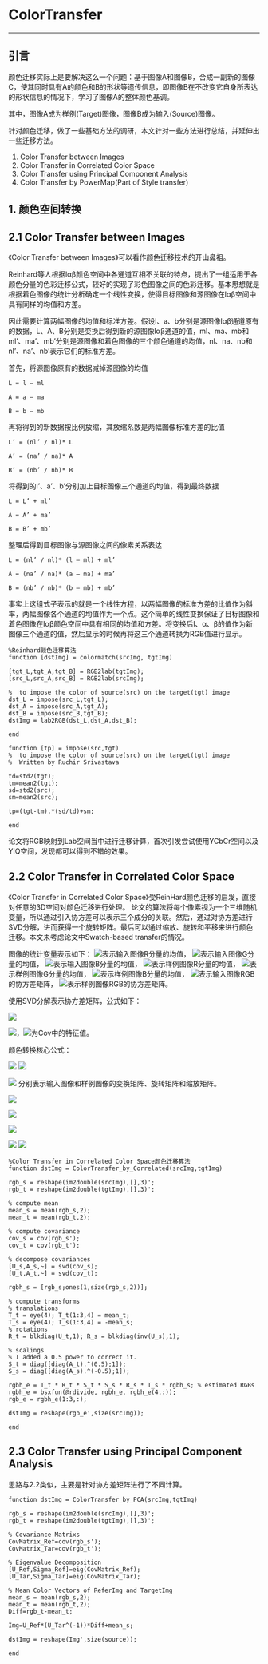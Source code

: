 # ColorTransfer #

***

## 引言 ##

颜色迁移实际上是要解决这么一个问题：基于图像A和图像B，合成一副新的图像C，使其同时具有A的颜色和B的形状等遗传信息，即图像B在不改变它自身所表达的形状信息的情况下，学习了图像A的整体颜色基调。

其中，图像A成为样例(Target)图像，图像B成为输入(Source)图像。

针对颜色迁移，做了一些基础方法的调研，本文针对一些方法进行总结，并延伸出一些迁移方法。

1. Color Transfer between Images
2. Color Transfer in Correlated Color Space
3. Color Transfer using Principal Component Analysis
4. Color Transfer by PowerMap(Part of Style transfer)

## 1. 颜色空间转换 ##


## 2.1 Color Transfer between Images ##

《Color Transfer between Images》可以看作颜色迁移技术的开山鼻祖。

Reinhard等人根据lαβ颜色空间中各通道互相不关联的特点，提出了一组适用于各颜色分量的色彩迁移公式，较好的实现了彩色图像之间的色彩迁移。基本思想就是根据着色图像的统计分析确定一个线性变换，使得目标图像和源图像在lαβ空间中具有同样的均值和方差。

因此需要计算两幅图像的均值和标准方差。假设l、a、b分别是源图像lαβ通道原有的数据，L、A、B分别是变换后得到新的源图像lαβ通道的值，ml、ma、mb和ml’、ma’、mb’分别是源图像和着色图像的三个颜色通道的均值，nl、na、nb和nl’、na’、nb’表示它们的标准方差。

首先，将源图像原有的数据减掉源图像的均值

	L = l – ml

	A = a – ma

	B = b – mb

再将得到的新数据按比例放缩，其放缩系数是两幅图像标准方差的比值

	L’ = (nl’ / nl)* L

	A’ = (na’ / na)* A

	B’ = (nb’ / nb)* B

将得到的l’、a’、b’分别加上目标图像三个通道的均值，得到最终数据

	L = L’ + ml’

	A = A’ + ma’

	B = B’ + mb’

整理后得到目标图像与源图像之间的像素关系表达

	L = (nl’ / nl)* (l – ml) + ml’

	A = (na’ / na)* (a – ma) + ma’

	B = (nb’ / nb)* (b – mb) + mb’

事实上这组式子表示的就是一个线性方程，以两幅图像的标准方差的比值作为斜率，两幅图像各个通道的均值作为一个点。这个简单的线性变换保证了目标图像和着色图像在lαβ颜色空间中具有相同的均值和方差。将变换后l、α、β的值作为新图像三个通道的值，然后显示的时候再将这三个通道转换为RGB值进行显示。


    %Reinhard颜色迁移算法
    function [dstImg] = colormatch(srcImg, tgtImg)

	[tgt_L,tgt_A,tgt_B] = RGB2lab(tgtImg);
	[src_L,src_A,src_B] = RGB2lab(srcImg);
    
	%  to impose the color of source(src) on the target(tgt) image
	dst_L = impose(src_L,tgt_L);           
	dst_A = impose(src_A,tgt_A);
	dst_B = impose(src_B,tgt_B);
	dstImg = lab2RGB(dst_L,dst_A,dst_B);
    
    end

	function [tp] = impose(src,tgt)
    %  to impose the color of source(src) on the target(tgt) image
    %  Written by Ruchir Srivastava

    td=std2(tgt);
    tm=mean2(tgt);
    sd=std2(src);
    sm=mean2(src);

    tp=(tgt-tm).*(sd/td)+sm;

    end

论文将RGB映射到Lab空间当中进行迁移计算，首次引发尝试使用YCbCr空间以及YIQ空间，发现都可以得到不错的效果。


## 2.2 Color Transfer in Correlated Color Space ##

《Color Transfer in Correlated Color Space》受ReinHard颜色迁移的启发，直接对任意的3D空间对颜色迁移进行处理。
论文的算法将每个像素视为一个三维随机变量，所以通过引入协方差可以表示三个成分的关联。然后，通过对协方差进行SVD分解，进而获得一个旋转矩阵。最后可以通过缩放、旋转和平移来进行颜色迁移。本文未考虑论文中Swatch-based transfer的情况。

图像的统计变量表示如下：
<img src="http://www.forkosh.com/mathtex.cgi? \bar{R}_{src}">表示输入图像R分量的均值，
<img src="http://www.forkosh.com/mathtex.cgi? \bar{G}_{src}">表示输入图像G分量的均值，
<img src="http://www.forkosh.com/mathtex.cgi? \bar{B}_{src}">表示输入图像B分量的均值，
<img src="http://www.forkosh.com/mathtex.cgi? \bar{R}_{tgt}">表示样例图像R分量的均值，
<img src="http://www.forkosh.com/mathtex.cgi? \bar{G}_{tgt}">表示样例图像G分量的均值，
<img src="http://www.forkosh.com/mathtex.cgi? \bar{B}_{tgt}">表示样例图像B分量的均值，
<img src="http://www.forkosh.com/mathtex.cgi? Cov_{src}">表示输入图像RGB的协方差矩阵，
<img src="http://www.forkosh.com/mathtex.cgi? Cov_{tgt}">表示样例图像RGB的协方差矩阵。

使用SVD分解表示协方差矩阵，公式如下：

<img src="http://www.forkosh.com/mathtex.cgi? Cov = U \cdot \Lambda \cdot V{^T} ">

<img src="http://www.forkosh.com/mathtex.cgi? \Lambda = diag(\lambda{^R}, \lambda{^G}, \lambda{^B}) ">，<img src="http://www.forkosh.com/mathtex.cgi? \lambda{^R}, \lambda{^G}, \lambda{^B} ">为Cov中的特征值。

颜色转换核心公式：

<img src="http://www.forkosh.com/mathtex.cgi? I = T_{src} \cdot R_{src} \cdot S_{src} \cdot S_{tgt} \cdot R_{tgt} \cdot T_{tgt} \cdot I_{tgt} ">

<img src="http://www.forkosh.com/mathtex.cgi? I = (R,G,B,1)^T, I_{tgt} = (R_{tgt},G_{tgt},B_{tgt},1)^T">

<img src="http://www.forkosh.com/mathtex.cgi? T_{src}, T_{tgt}, R_{src}, R_{tgt}, S_{src}, S_{tgt}"> 分别表示输入图像和样例图像的变换矩阵、旋转矩阵和缩放矩阵。

<img src="http://www.forkosh.com/mathtex.cgi? T_{src} = \begin{bmatrix}
1 & 0 & 0 & t_{src}^{r}\\ 
0 & 1 & 0 & t_{src}^{g}\\ 
0 & 0 & 1 & t_{src}^{b}\\ 
0 & 0 & 0 & 1
\end{bmatrix}, T_{tgt} = \begin{bmatrix}
1 & 0 & 0 & t_{tgt}^{r}\\ 
0 & 1 & 0 & t_{tgt}^{g}\\ 
0 & 0 & 1 & t_{tgt}^{b}\\ 
0 & 0 & 0 & 1
\end{bmatrix}">


<img src="http://www.forkosh.com/mathtex.cgi? R_{src} = U_{src}, R_{tgt} = U_{tgt}^{-1}">

<img src="http://www.forkosh.com/mathtex.cgi? S_{src} = \begin{bmatrix}
S_{src}^r & 0 & 0 & 0\\ 
0 & s_{src}^g & 0 & 0\\ 
0 & 0 & s_{src}^b & 0\\ 
0 & 0 & 0 & 1
\end{bmatrix}, S_{tgt} = \begin{bmatrix}
s_{tgt}^r & 0 & 0 & 0\\ 
0 & s_{tgt}^g & 0 & 0\\ 
0 & 0 & s_{tgt}^b & 0\\ 
0 & 0 & 0 & 1
\end{bmatrix}">

<img src="http://www.forkosh.com/mathtex.cgi? t_{src}^{r} = \bar{R}_{src}, t_{src}^{g} = \bar{G}_{src}, t_{src}^{b} = \bar{B}_{src}, s_{src}^{r} = \sqrt{\lambda_{src}^{R}}, s_{src}^{g} = \sqrt{\lambda_{src}^{G}}, s_{src}^{b} = \sqrt{\lambda_{src}^{B}}"> 

<img src="http://www.forkosh.com/mathtex.cgi?t_{tgt}^{r} = -\bar{R}_{tgt}, t_{tgt}^{g} = -\bar{G}_{tgt}, t_{tgt}^{b} = -\bar{B}_{tgt}, s_{tgt}^{r} = 1 / \sqrt{\lambda_{tgt}^{R} }, s_{tgt}^{g} = 1 / \sqrt{\lambda_{tgt}^{G} }, s_{tgt}^{b} = 1 / \sqrt{\lambda_{tgt}^{B} }"> 

	%Color Transfer in Correlated Color Space颜色迁移算法
    function dstImg = ColorTransfer_by_Correlated(srcImg,tgtImg)

	rgb_s = reshape(im2double(srcImg),[],3)';
	rgb_t = reshape(im2double(tgtImg),[],3)';

	% compute mean
	mean_s = mean(rgb_s,2);
	mean_t = mean(rgb_t,2);

	% compute covariance
	cov_s = cov(rgb_s');
	cov_t = cov(rgb_t');

	% decompose covariances
	[U_s,A_s,~] = svd(cov_s);
	[U_t,A_t,~] = svd(cov_t);

	rgbh_s = [rgb_s;ones(1,size(rgb_s,2))];

	% compute transforms
	% translations
	T_t = eye(4); T_t(1:3,4) = mean_t;
	T_s = eye(4); T_s(1:3,4) = -mean_s;
	% rotations
	R_t = blkdiag(U_t,1); R_s = blkdiag(inv(U_s),1);

	% scalings	
	% I added a 0.5 power to correct it.
	S_t = diag([diag(A_t).^(0.5);1]);
	S_s = diag([diag(A_s).^(-0.5);1]);

	rgbh_e = T_t * R_t * S_t * S_s * R_s * T_s * rgbh_s; % estimated RGBs
	rgbh_e = bsxfun(@rdivide, rgbh_e, rgbh_e(4,:));
	rgb_e = rgbh_e(1:3,:);

	dstImg = reshape(rgb_e',size(srcImg));

	end


## 2.3 Color Transfer using Principal Component Analysis ##

思路与2.2类似，主要是针对协方差矩阵进行了不同计算。

    function dstImg = ColorTransfer_by_PCA(srcImg,tgtImg)

	rgb_s = reshape(im2double(srcImg),[],3)';
	rgb_t = reshape(im2double(tgtImg),[],3)';

	% Covariance Matrixs
	CovMatrix_Ref=cov(rgb_s');
	CovMatrix_Tar=cov(rgb_t');

	% Eigenvalue Decomposition
	[U_Ref,Sigma_Ref]=eig(CovMatrix_Ref);
	[U_Tar,Sigma_Tar]=eig(CovMatrix_Tar);

	% Mean Color Vectors of ReferImg and TargetImg
	mean_s = mean(rgb_s,2);
	mean_t = mean(rgb_t,2);
	Diff=rgb_t-mean_t;

	Img=U_Ref*(U_Tar^(-1))*Diff+mean_s;
	
	dstImg = reshape(Img',size(source));

	end
